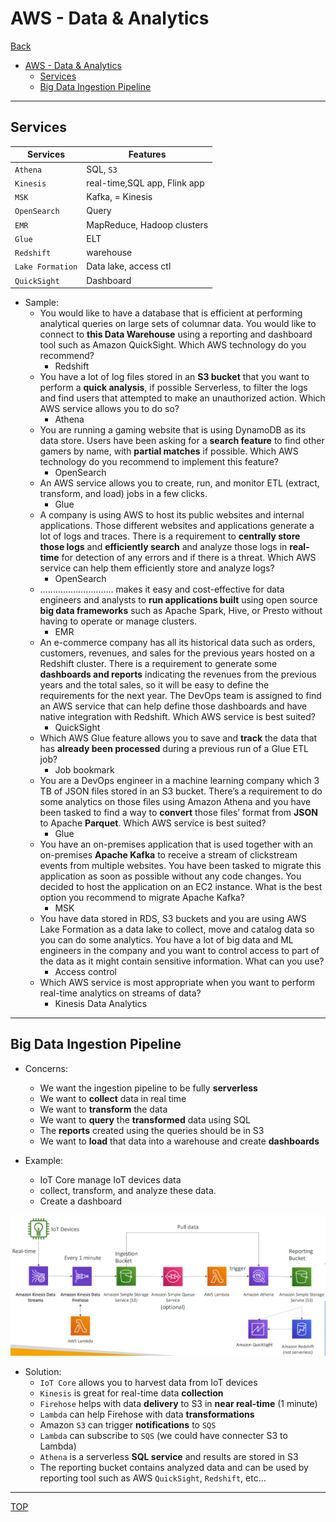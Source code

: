 # AWS - Data & Analytics

[Back](../../index.md)

- [AWS - Data \& Analytics](#aws---data--analytics)
  - [Services](#services)
  - [Big Data Ingestion Pipeline](#big-data-ingestion-pipeline)

---

## Services

| Services         | Features                     |
| ---------------- | ---------------------------- |
| `Athena`         | SQL, `S3`                    |
| `Kinesis`        | real-time,SQL app, Flink app |
| `MSK`            | Kafka, = Kinesis             |
| `OpenSearch`     | Query                        |
| `EMR`            | MapReduce, Hadoop clusters   |
| `Glue`           | ELT                          |
| `Redshift`       | warehouse                    |
| `Lake Formation` | Data lake, access ctl        |
| `QuickSight`     | Dashboard                    |

- Sample:
  - You would like to have a database that is efficient at performing analytical queries on large sets of columnar data. You would like to connect to **this Data Warehouse** using a reporting and dashboard tool such as Amazon QuickSight. Which AWS technology do you recommend?
    - Redshift
  - You have a lot of log files stored in an **S3 bucket** that you want to perform a **quick analysis**, if possible Serverless, to filter the logs and find users that attempted to make an unauthorized action. Which AWS service allows you to do so?
    - Athena
  - You are running a gaming website that is using DynamoDB as its data store. Users have been asking for a **search feature** to find other gamers by name, with **partial matches** if possible. Which AWS technology do you recommend to implement this feature?
    - OpenSearch
  - An AWS service allows you to create, run, and monitor ETL (extract, transform, and load) jobs in a few clicks.
    - Glue
  - A company is using AWS to host its public websites and internal applications. Those different websites and applications generate a lot of logs and traces. There is a requirement to **centrally store those logs** and **efficiently search** and analyze those logs in **real-time** for detection of any errors and if there is a threat. Which AWS service can help them efficiently store and analyze logs?
    - OpenSearch
  - ……………………….. makes it easy and cost-effective for data engineers and analysts to **run applications built** using open source **big data frameworks** such as Apache Spark, Hive, or Presto without having to operate or manage clusters.
    - EMR
  - An e-commerce company has all its historical data such as orders, customers, revenues, and sales for the previous years hosted on a Redshift cluster. There is a requirement to generate some **dashboards and reports** indicating the revenues from the previous years and the total sales, so it will be easy to define the requirements for the next year. The DevOps team is assigned to find an AWS service that can help define those dashboards and have native integration with Redshift. Which AWS service is best suited?
    - QuickSight
  - Which AWS Glue feature allows you to save and **track** the data that has **already been processed** during a previous run of a Glue ETL job?
    - Job bookmark
  - You are a DevOps engineer in a machine learning company which 3 TB of JSON files stored in an S3 bucket. There’s a requirement to do some analytics on those files using Amazon Athena and you have been tasked to find a way to **convert** those files’ format from **JSON** to Apache **Parquet**. Which AWS service is best suited?
    - Glue
  - You have an on-premises application that is used together with an on-premises **Apache Kafka** to receive a stream of clickstream events from multiple websites. You have been tasked to migrate this application as soon as possible without any code changes. You decided to host the application on an EC2 instance. What is the best option you recommend to migrate Apache Kafka?
    - MSK
  - You have data stored in RDS, S3 buckets and you are using AWS Lake Formation as a data lake to collect, move and catalog data so you can do some analytics. You have a lot of big data and ML engineers in the company and you want to control access to part of the data as it might contain sensitive information. What can you use?
    - Access control
  - Which AWS service is most appropriate when you want to perform real-time analytics on streams of data?
    - Kinesis Data Analytics

---

## Big Data Ingestion Pipeline

- Concerns:

  - We want the ingestion pipeline to be fully **serverless**
  - We want to **collect** data in real time
  - We want to **transform** the data
  - We want to **query** the **transformed** data using SQL
  - The **reports** created using the queries should be in S3
  - We want to **load** that data into a warehouse and create **dashboards**

- Example:
  - IoT Core manage IoT devices data
  - collect, transform, and analyze these data.
  - Create a dashboard

![pipeline_example](./pic/pipeline_example.png)

- Solution:
  - `IoT Core` allows you to harvest data from IoT devices
  - `Kinesis` is great for real-time data **collection**
  - `Firehose` helps with data **delivery** to S3 in **near real-time** (1 minute)
  - `Lambda` can help Firehose with data **transformations**
  - Amazon `S3` can trigger **notifications** to `SQS`
  - `Lambda` can subscribe to `SQS` (we could have connecter S3 to Lambda)
  - `Athena` is a serverless **SQL service** and results are stored in S3
  - The reporting bucket contains analyzed data and can be used by
    reporting tool such as AWS `QuickSight`, `Redshift`, etc…

---

[TOP](#aws---data--analytics)
